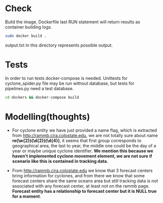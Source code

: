 # Check
Build the image, Dockerfile last RUN statement will return results as container building logs.
```bash
sudo docker build .
```
output.txt in this directory represents possible output.

# Tests
In order to run tests docker-compose is needed. Unittests for cyclone_spider.py file may be run without database, but tests for pipelines.py need a test database.
```bash
cd dockers && docker-compose build
```

# Modelling(thoughts)
* For cyclone entity we have just provided a name flag, which is extracted from http://rammb.cira.colostate.edu, we are not totally sure about name **re(\w{2})(\d{2})(\d{4})**, it seems that first group corresponds to geographical area, the last to year, the middle one could be the day of a year or maybe unique cyclone identifier. **We mention this because we haven't implemented cyclone movement element, we are not sure if scenario like this is contained in tracking data.** 

* From http://rammb.cira.colostate.edu we know that 3 forecast centers bring information for cyclones, and from there we know that some forecast centers share the same oceans area but still tracking data is not associated with any forecast center, at least not on the rammb page. **Forecast entity has a relationship to forecast center but it is NULL true for a moment**.
